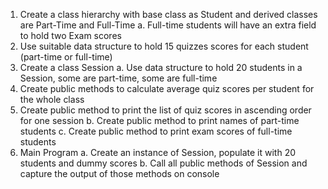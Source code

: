 1. Create a class hierarchy with base class as Student and derived classes are Part-Time and Full-Time
a. Full-time students will have an extra field to hold two Exam scores
2. Use suitable data structure to hold 15 quizzes scores for each student (part-time or full-time)
3. Create a class Session
a. Use data structure to hold 20 students in a Session, some are part-time, some are full-time
  1. Create public methods to calculate average quiz scores per student for the whole class
  2. Create public method to print the list of quiz scores in ascending order for one session
b. Create public method to print names of part-time students
c. Create public method to print exam scores of full-time students
4. Main Program
a. Create an instance of Session, populate it with 20 students and dummy scores
b. Call all public methods of Session and capture the output of those methods on console
